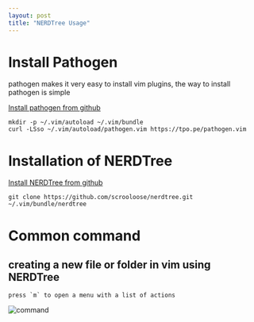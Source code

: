```yaml
---
layout: post
title: "NERDTree Usage"
---
```


# Install Pathogen

pathogen makes it very easy to install vim plugins, the way to install pathogen is simple

[Install pathogen from github](https://github.com/tpope/vim-pathogen)

	mkdir -p ~/.vim/autoload ~/.vim/bundle
	curl -LSso ~/.vim/autoload/pathogen.vim https://tpo.pe/pathogen.vim

# Installation of NERDTree

[Install NERDTree from github](https://github.com/scrooloose/nerdtree)

	git clone https://github.com/scrooloose/nerdtree.git ~/.vim/bundle/nerdtree


# Common command

## creating a new file or folder in vim using NERDTree

	press `m` to open a menu with a list of actions

![command]("../figure/NERDTree-m.png")

